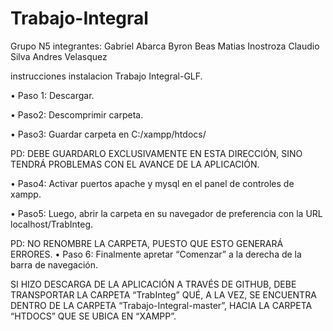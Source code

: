 # Trabajo-Integral
Grupo N5
integrantes:	Gabriel Abarca
		Byron Beas
		Matias Inostroza
		Claudio Silva
		Andres Velasquez


instrucciones instalacion Trabajo Integral-GLF.

•	Paso 1: Descargar.
 
•	Paso2: Descomprimir carpeta.
                             		
•	Paso3: Guardar carpeta en C:/xampp/htdocs/
 
PD: DEBE GUARDARLO EXCLUSIVAMENTE EN ESTA DIRECCIÓN, SINO TENDRÁ PROBLEMAS CON EL AVANCE DE LA APLICACIÓN.

•	Paso4: Activar puertos apache y mysql en el panel de controles de xampp. 

•	Paso5: Luego, abrir la carpeta en su navegador de preferencia con la URL localhost/TrabInteg.
 
PD: NO RENOMBRE LA CARPETA, PUESTO QUE ESTO GENERARÁ ERRORES.
•	Paso 6: Finalmente apretar “Comenzar” a la derecha de la barra de navegación.

SI HIZO DESCARGA DE LA APLICACIÓN A TRAVÉS DE GITHUB, DEBE TRANSPORTAR LA CARPETA “TrabInteg” QUÉ, A LA VEZ, SE ENCUENTRA DENTRO DE LA CARPETA “Trabajo-Integral-master”, HACIA LA CARPETA “HTDOCS” QUE SE UBICA EN “XAMPP”.
